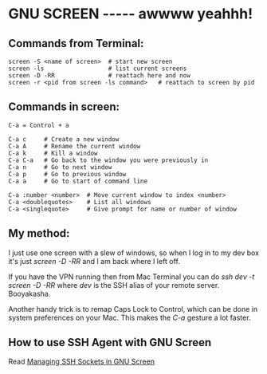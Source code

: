 # GNU SCREEN ----- awwww yeahhh!

## Commands from Terminal:

    screen -S <name of screen>  # start new screen
    screen -ls                  # list current screens
    screen -D -RR               # reattach here and now
    screen -r <pid from screen -ls command>   # reattach to screen by pid

## Commands in screen:

    C-a = Control + a

    C-a c     # Create a new window
    C-a A     # Rename the current window
    C-a k     # Kill a window
    C-a C-a   # Go back to the window you were previously in
    C-a n     # Go to next window
    C-a p     # Go to previous window
    C-a a     # Go to start of command line

    C-a :number <number>  # Move current window to index <number>
    C-a <doublequotes>    # List all windows
    C-a <singlequote>     # Give prompt for name or number of window

## My method: 
I just use one screen with a slew of windows, so when I log in to my dev box it's just *screen -D -RR* and I am back where I left off.  

If you have the VPN running then from Mac Terminal you can do *ssh dev -t screen -D -RR* where *dev* is the SSH alias of your remote server.  Booyakasha.

Another handy trick is to remap Caps Lock to Control, which can be done in system preferences on your Mac.  This makes the *C-a* gesture a lot faster.

## How to use SSH Agent with GNU Screen
Read [Managing SSH Sockets in GNU Screen](http://techblog.appnexus.com/?p=78)
